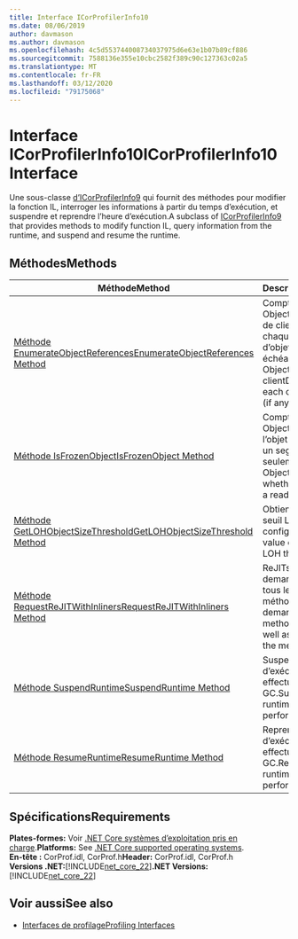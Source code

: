 ```yaml
---
title: Interface ICorProfilerInfo10
ms.date: 08/06/2019
author: davmason
ms.author: davmason
ms.openlocfilehash: 4c5d553744008734037975d6e63e1b07b89cf886
ms.sourcegitcommit: 7588136e355e10cbc2582f389c90c127363c02a5
ms.translationtype: MT
ms.contentlocale: fr-FR
ms.lasthandoff: 03/12/2020
ms.locfileid: "79175068"
---
```

# <a name="icorprofilerinfo10-interface"></a><span data-ttu-id="1df85-102">Interface ICorProfilerInfo10</span><span class="sxs-lookup"><span data-stu-id="1df85-102">ICorProfilerInfo10 Interface</span></span>

<span data-ttu-id="1df85-103">Une sous-classe [d’ICorProfilerInfo9](icorprofilerinfo9-interface.md) qui fournit des méthodes pour modifier la fonction IL, interroger les informations à partir du temps d’exécution, et suspendre et reprendre l’heure d’exécution.</span><span class="sxs-lookup"><span data-stu-id="1df85-103">A subclass of [ICorProfilerInfo9](icorprofilerinfo9-interface.md) that provides methods to modify function IL, query information from the runtime, and suspend and resume the runtime.</span></span>

## <a name="methods"></a><span data-ttu-id="1df85-104">Méthodes</span><span class="sxs-lookup"><span data-stu-id="1df85-104">Methods</span></span>  

| <span data-ttu-id="1df85-105">Méthode</span><span class="sxs-lookup"><span data-stu-id="1df85-105">Method</span></span>|<span data-ttu-id="1df85-106">Description</span><span class="sxs-lookup"><span data-stu-id="1df85-106">Description</span></span>|  
| ------------|-----------------|  
|[<span data-ttu-id="1df85-107">Méthode EnumerateObjectReferences</span><span class="sxs-lookup"><span data-stu-id="1df85-107">EnumerateObjectReferences Method</span></span>](icorprofilerinfo10-enumerateobjectreferences-method.md)|<span data-ttu-id="1df85-108">Compte tenu d’un ObjectID, de rappel et de clientData, énumère chaque référence d’objet (le cas échéant).</span><span class="sxs-lookup"><span data-stu-id="1df85-108">Given an ObjectID, callback and clientData, enumerates each object reference (if any).</span></span> |
|[<span data-ttu-id="1df85-109">Méthode IsFrozenObject</span><span class="sxs-lookup"><span data-stu-id="1df85-109">IsFrozenObject Method</span></span>](icorprofilerinfo10-isfrozenobject-method.md)|<span data-ttu-id="1df85-110">Compte tenu d’un ObjectID, détermine si l’objet se trouve dans un segment de lecture seulement.</span><span class="sxs-lookup"><span data-stu-id="1df85-110">Given an ObjectID, determines whether the object is in a read-only segment.</span></span> |
|[<span data-ttu-id="1df85-111">Méthode GetLOHObjectSizeThreshold</span><span class="sxs-lookup"><span data-stu-id="1df85-111">GetLOHObjectSizeThreshold Method</span></span>](icorprofilerinfo10-getlohobjectsizethreshold-method.md)|<span data-ttu-id="1df85-112">Obtient la valeur du seuil LOH configuré.</span><span class="sxs-lookup"><span data-stu-id="1df85-112">Gets the value of the configured LOH threshold.</span></span> |
|[<span data-ttu-id="1df85-113">Méthode RequestReJITWithInliners</span><span class="sxs-lookup"><span data-stu-id="1df85-113">RequestReJITWithInliners Method</span></span>](icorprofilerinfo10-requestrejitwithinliners-method.md)| <span data-ttu-id="1df85-114">ReJITs les méthodes demandées, ainsi que tous les inliners des méthodes demandées.</span><span class="sxs-lookup"><span data-stu-id="1df85-114">ReJITs the methods requested, as well as any inliners of the methods requested.</span></span>  |
|[<span data-ttu-id="1df85-115">Méthode SuspendRuntime</span><span class="sxs-lookup"><span data-stu-id="1df85-115">SuspendRuntime Method</span></span>](icorprofilerinfo10-suspendruntime-method.md)| <span data-ttu-id="1df85-116">Suspend le temps d’exécution sans effectuer un GC.</span><span class="sxs-lookup"><span data-stu-id="1df85-116">Suspends the runtime without performing a GC.</span></span> |
|[<span data-ttu-id="1df85-117">Méthode ResumeRuntime</span><span class="sxs-lookup"><span data-stu-id="1df85-117">ResumeRuntime Method</span></span>](icorprofilerinfo10-resumeruntime-method.md)| <span data-ttu-id="1df85-118">Reprend le temps d’exécution sans effectuer un GC.</span><span class="sxs-lookup"><span data-stu-id="1df85-118">Resumes the runtime without performing a GC.</span></span> |

## <a name="requirements"></a><span data-ttu-id="1df85-119">Spécifications</span><span class="sxs-lookup"><span data-stu-id="1df85-119">Requirements</span></span>  
<span data-ttu-id="1df85-120">**Plates-formes:** Voir [.NET Core systèmes d’exploitation pris en charge](../../../core/install/dependencies.md?pivots=os-windows).</span><span class="sxs-lookup"><span data-stu-id="1df85-120">**Platforms:** See [.NET Core supported operating systems](../../../core/install/dependencies.md?pivots=os-windows).</span></span>  
<span data-ttu-id="1df85-121">**En-tête :** CorProf.idl, CorProf.h</span><span class="sxs-lookup"><span data-stu-id="1df85-121">**Header:** CorProf.idl, CorProf.h</span></span>  
<span data-ttu-id="1df85-122">**Versions .NET:**[!INCLUDE[net_core_22](../../../../includes/net-core-30-md.md)]</span><span class="sxs-lookup"><span data-stu-id="1df85-122">**.NET Versions:** [!INCLUDE[net_core_22](../../../../includes/net-core-30-md.md)]</span></span>

## <a name="see-also"></a><span data-ttu-id="1df85-123">Voir aussi</span><span class="sxs-lookup"><span data-stu-id="1df85-123">See also</span></span>

- [<span data-ttu-id="1df85-124">Interfaces de profilage</span><span class="sxs-lookup"><span data-stu-id="1df85-124">Profiling Interfaces</span></span>](profiling-interfaces.md)
